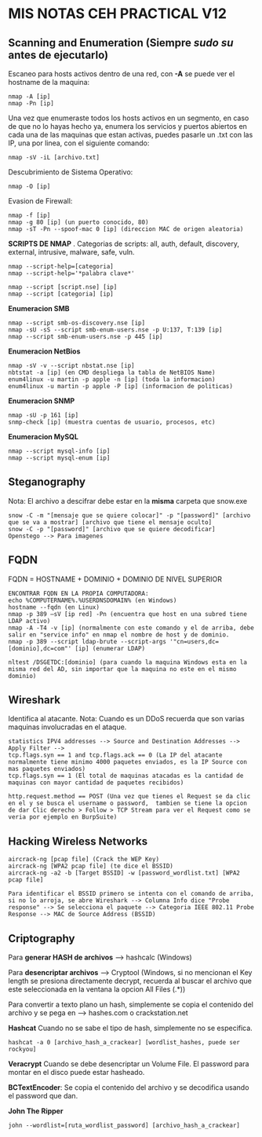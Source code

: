# MIS NOTAS CEH PRACTICAL V12

## Scanning and Enumeration (Siempre *sudo su* antes de ejecutarlo)

Escaneo para hosts activos dentro de una red, con **-A** se puede ver el hostname de la maquina: 
```
nmap -A [ip]
nmap -Pn [ip]
```
Una vez que enumeraste todos los hosts activos en un segmento, en caso de que no lo hayas hecho ya, enumera los servicios y puertos abiertos en cada una de las maquinas que estan activas, puedes pasarle un .txt con las IP, una por linea, con el siguiente comando:
```
nmap -sV -iL [archivo.txt]
```
Descubrimiento de Sistema Operativo:
```
nmap -O [ip]
```
Evasion de Firewall:
```
nmap -f [ip]
nmap -g 80 [ip] (un puerto conocido, 80)
nmap -sT -Pn --spoof-mac 0 [ip] (direccion MAC de origen aleatoria)
```
**SCRIPTS DE NMAP** . Categorias de scripts: all, auth, default, discovery, external, intrusive, malware, safe, vuln.
```
nmap --script-help=[categoria]
nmap --script-help='*palabra clave*'

nmap --script [script.nse] [ip]
nmap --script [categoria] [ip]
```
**Enumeracion SMB**
```
nmap --script smb-os-discovery.nse [ip]
nmap -sU -sS --script smb-enum-users.nse -p U:137, T:139 [ip]
nmap --script smb-enum-users.nse -p 445 [ip]
```
**Enumeracion NetBios**
```
nmap -sV -v --script nbstat.nse [ip]
nbtstat -a [ip] (en CMD despliega la tabla de NetBIOS Name)
enum4linux -u martin -p apple -n [ip] (toda la informacion)
enum4linux -u martin -p apple -P [ip] (informacion de politicas)
```
**Enumeracion SNMP**
```
nmap -sU -p 161 [ip]
snmp-check [ip] (muestra cuentas de usuario, procesos, etc)
```
**Enumeracion MySQL**
```
nmap --script mysql-info [ip]
nmap --script mysql-enum [ip]
```
## Steganography
Nota: El archivo a descifrar debe estar en la **misma** carpeta que snow.exe
```
snow -C -m "[mensaje que se quiere colocar]" -p "[password]" [archivo que se va a mostrar] [archivo que tiene el mensaje oculto]
snow -C -p "[password]" [archivo que se quiere decodificar]
Openstego --> Para imagenes
```
## FQDN
FQDN = HOSTNAME + DOMINIO + DOMINIO DE NIVEL SUPERIOR
```
ENCONTRAR FQDN EN LA PROPIA COMPUTADORA:
echo %COMPUTERNAME%.%USERDNSDOMAIN% (en Windows)
hostname --fqdn (en Linux)
nmap -p 389 –sV [ip red] -Pn (encuentra que host en una subred tiene LDAP activo)
nmap -A -T4 -v [ip] (normalmente con este comando y el de arriba, debe salir en "service info" en nmap el nombre de host y de dominio.
nmap -p 389 --script ldap-brute --script-args '"cn=users,dc=[dominio],dc=com"' [ip] (enumerar LDAP) 

nltest /DSGETDC:[dominio] (para cuando la maquina Windows esta en la misma red del AD, sin importar que la maquina no este en el mismo dominio)
```
## Wireshark
Identifica al atacante. Nota: Cuando es un DDoS recuerda que son varias maquinas involucradas en el ataque.
```
statistics IPV4 addresses --> Source and Destination Addresses --> Apply Filter -->
tcp.flags.syn == 1 and tcp.flags.ack == 0 (La IP del atacante normalmente tiene minimo 4000 paquetes enviados, es la IP Source con mas paquetes enviados)
tcp.flags.syn == 1 (El total de maquinas atacadas es la cantidad de maquinas con mayor cantidad de paquetes recibidos)

http.request.method == POST (Una vez que tienes el Request se da clic en el y se busca el username o password,  tambien se tiene la opcion de dar Clic derecho > Follow > TCP Stream para ver el Request como se veria por ejemplo en BurpSuite)
```
## Hacking Wireless Networks
```
aircrack-ng [pcap file] (Crack the WEP Key)
aircrack-ng [WPA2 pcap file] (te dice el BSSID) 
aircrack-ng -a2 -b [Target BSSID] -w [password_wordlist.txt] [WPA2 pcap file]

Para identificar el BSSID primero se intenta con el comando de arriba, si no lo arroja, se abre Wireshark --> Columna Info dice "Probe response" --> Se selecciona el paquete --> Categoria IEEE 802.11 Probe Response --> MAC de Source Address (BSSID)
```
## Criptography
Para **generar HASH de archivos** --> hashcalc (Windows)

Para **desencriptar archivos** --> Cryptool (Windows, si no mencionan el Key length se presiona directamente decrypt, recuerda al buscar el archivo que este seleccionada en la ventana la opcion All Files (.*))

Para convertir a texto plano un hash, simplemente se copia el contenido del archivo y se pega en --> hashes.com o crackstation.net

**Hashcat** Cuando no se sabe el tipo de hash, simplemente no se especifica.
```
hashcat -a 0 [archivo_hash_a_crackear] [wordlist_hashes, puede ser rockyou]
```
**Veracrypt** Cuando se debe desencriptar un Volume File. El password para montar en el disco puede estar hasheado.

**BCTextEncoder**: Se copia el contenido del archivo y se decodifica usando el password que dan.

**John The Ripper**
```
john --wordlist=[ruta_wordlist_password] [archivo_hash_a_crackear]
```
